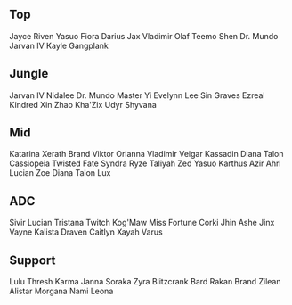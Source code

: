 ## Top

Jayce
Riven
Yasuo
Fiora
Darius
Jax
Vladimir
Olaf
Teemo
Shen
Dr. Mundo
Jarvan IV
Kayle
Gangplank


## Jungle

Jarvan IV
Nidalee
Dr. Mundo
Master Yi
Evelynn
Lee Sin
Graves
Ezreal 
Kindred
Xin Zhao
Kha'Zix
Udyr
Shyvana


## Mid

Katarina
Xerath
Brand
Viktor
Orianna
Vladimir
Veigar
Kassadin
Diana
Talon
Cassiopeia
Twisted Fate
Syndra
Ryze
Taliyah
Zed
Yasuo
Karthus
Azir
Ahri
Lucian
Zoe
Diana
Talon
Lux


## ADC

Sivir
Lucian
Tristana
Twitch
Kog'Maw
Miss Fortune
Corki
Jhin
Ashe
Jinx
Vayne
Kalista
Draven
Caitlyn
Xayah
Varus


## Support

Lulu
Thresh
Karma
Janna
Soraka
Zyra
Blitzcrank
Bard
Rakan
Brand
Zilean
Alistar
Morgana
Nami
Leona
